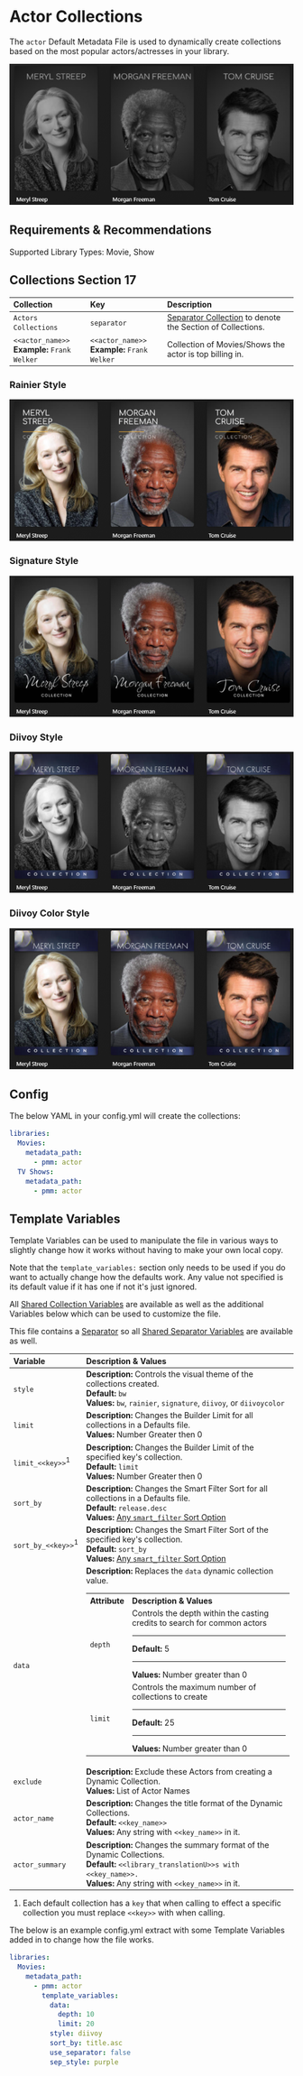 # Actor Collections

The `actor` Default Metadata File is used to dynamically create collections based on the most popular actors/actresses in your library.

![](../images/person_bw.png)

## Requirements & Recommendations

Supported Library Types: Movie, Show

## Collections Section 17

| Collection                                      | Key                                             | Description                                                                 |
|:------------------------------------------------|:------------------------------------------------|:----------------------------------------------------------------------------|
| `Actors Collections`                            | `separator`                                     | [Separator Collection](../separators) to denote the Section of Collections. |
| `<<actor_name>>`<br>**Example:** `Frank Welker` | `<<actor_name>>`<br>**Example:** `Frank Welker` | Collection of Movies/Shows the actor is top billing in.                     |

### Rainier Style

![](../images/person_rainier.png)

### Signature Style

![](../images/person_signature.png)

### Diivoy Style

![](../images/person_diivoy.png)

### Diivoy Color Style

![](../images/person_diivoycolor.png)


## Config

The below YAML in your config.yml will create the collections:

```yaml
libraries:
  Movies:
    metadata_path:
      - pmm: actor
  TV Shows:
    metadata_path:
      - pmm: actor
```

## Template Variables

Template Variables can be used to manipulate the file in various ways to slightly change how it works without having to make your own local copy.

Note that the `template_variables:` section only needs to be used if you do want to actually change how the defaults work. Any value not specified is its default value if it has one if not it's just ignored.

All [Shared Collection Variables](../collection_variables) are available as well as the additional Variables below which can be used to customize the file.

This file contains a [Separator](../separators) so all [Shared Separator Variables](../separators.md#shared-separator-variables) are available as well.

| Variable                      | Description & Values                                                                                                                                                                                                                                                                                                                                                                                                                                                                                                                               |
|:------------------------------|:---------------------------------------------------------------------------------------------------------------------------------------------------------------------------------------------------------------------------------------------------------------------------------------------------------------------------------------------------------------------------------------------------------------------------------------------------------------------------------------------------------------------------------------------------|
| `style`                       | **Description:** Controls the visual theme of the collections created.<br>**Default:** `bw`<br>**Values:** `bw`, `rainier`, `signature`, `diivoy`, or `diivoycolor`                                                                                                                                                                                                                                                                                                                                                                                |
| `limit`                       | **Description:** Changes the Builder Limit for all collections in a Defaults file.<br>**Values:** Number Greater then 0                                                                                                                                                                                                                                                                                                                                                                                                                            |
| `limit_<<key>>`<sup>1</sup>   | **Description:** Changes the Builder Limit of the specified key's collection.<br>**Default:** `limit`<br>**Values:** Number Greater then 0                                                                                                                                                                                                                                                                                                                                                                                                         |
| `sort_by`                     | **Description:** Changes the Smart Filter Sort for all collections in a Defaults file.<br>**Default:** `release.desc`<br>**Values:** [Any `smart_filter` Sort Option](../../metadata/builders/smart.md#sort-options)                                                                                                                                                                                                                                                                                                                               |
| `sort_by_<<key>>`<sup>1</sup> | **Description:** Changes the Smart Filter Sort of the specified key's collection.<br>**Default:** `sort_by`<br>**Values:** [Any `smart_filter` Sort Option](../../metadata/builders/smart.md#sort-options)                                                                                                                                                                                                                                                                                                                                         |
| `data`                        | **Description:** Replaces the `data` dynamic collection value.<table class="clearTable"><tr><th>Attribute</th><th>Description & Values</th></tr><tr><td><code>depth</code></td><td>Controls the depth within the casting credits to search for common actors<hr><strong>Default:</strong> 5<hr><strong>Values:</strong> Number greater than 0</td></tr><tr><td><code>limit</code></td><td>Controls the maximum number of collections to create<hr><strong>Default:</strong> 25<hr><strong>Values:</strong> Number greater than 0</td></tr></table> |
| `exclude`                     | **Description:** Exclude these Actors from creating a Dynamic Collection.<br>**Values:** List of Actor Names                                                                                                                                                                                                                                                                                                                                                                                                                                       |
| `actor_name`                  | **Description:** Changes the title format of the Dynamic Collections.<br>**Default:** `<<key_name>>`<br>**Values:** Any string with `<<key_name>>` in it.                                                                                                                                                                                                                                                                                                                                                                                          |
| `actor_summary`               | **Description:** Changes the summary format of the Dynamic Collections.<br>**Default:** `<<library_translationU>>s with <<key_name>>.`<br>**Values:** Any string with `<<key_name>>` in it.                                                                                                                                                                                                                                                                                                                                                        |

1. Each default collection has a `key` that when calling to effect a specific collection you must replace `<<key>>` with when calling.

The below is an example config.yml extract with some Template Variables added in to change how the file works.

```yaml
libraries:
  Movies:
    metadata_path:
      - pmm: actor
        template_variables:
          data:
            depth: 10
            limit: 20
          style: diivoy
          sort_by: title.asc
          use_separator: false
          sep_style: purple
```
